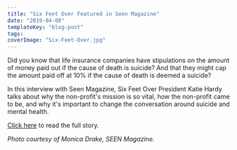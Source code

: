 ```yaml
---
title: "Six Feet Over Featured in Seen Magazine"
date: "2019-04-08"
templateKey: "blog-post"
tags:coverImage: "Six-Feet-Over.jpg"
---
```


Did you know that life insurance companies have stipulations on the amount of money paid out if the cause of death is suicide? And that they might cap the amount paid off at 10% if the cause of death is deemed a suicide?

In this interview with Seen Magazine, Six Feet Over President Katie Hardy talks about why the non-profit's mission is so vital, how the non-profit came to be, and why it's important to change the conversation around suicide and mental health.

[Click here](https://seenthemagazine.com/survivors-of-suicide-loss-nonprofit-six-feet-over/) to read the full story.

_Photo courtesy of Monica Drake, SEEN Magazine._
